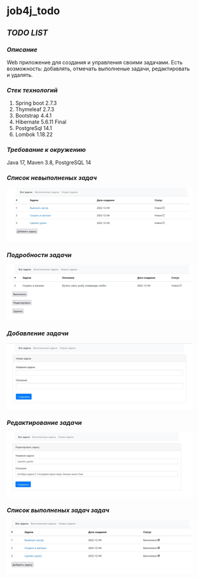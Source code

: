 # job4j_todo

## *TODO LIST*

### *Описание*
Web приложение для создания и управления своими задачами.
Есть возможность: добавлять, отмечать выполненые задачи, редактировать и удалять.
    
### *Стек технологий*

1. Spring boot 2.7.3
2. Thymeleaf 2.7.3
3. Bootstrap 4.4.1
4. Hibernate 5.6.11 Final
5. PostgreSql 14.1
6. Lombok 1.18.22
      
### *Требование к окружению*
Java 17, Maven 3.8, PostgreSQL 14


### *Список невыполненых задач*
![](img/todo1.jpg)

### *Подробности задачи*
![](img/todo2.jpg)

### *Добавление задачи*
![](img/todo3.jpg)

### *Редактирование задачи*
![](img/todo4.jpg)

### *Список выполненых задач задач*
![](img/todo5.jpg)